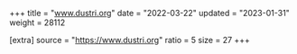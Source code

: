 +++
title = "www.dustri.org"
date = "2022-03-22"
updated = "2023-01-31"
weight = 28112

[extra]
source = "https://www.dustri.org"
ratio = 5
size = 27
+++
